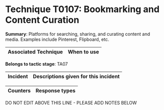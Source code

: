 # Technique T0107: Bookmarking and Content Curation

**Summary**: Platforms for searching, sharing, and curating content and media. Examples include Pinterest, Flipboard, etc.


| Associated Technique | When to use |
| --------- | ------------------------- |


**Belongs to tactic stage**: TA07


| Incident | Descriptions given for this incident |
| -------- | -------------------- |



| Counters | Response types |
| -------- | -------------- |


DO NOT EDIT ABOVE THIS LINE - PLEASE ADD NOTES BELOW